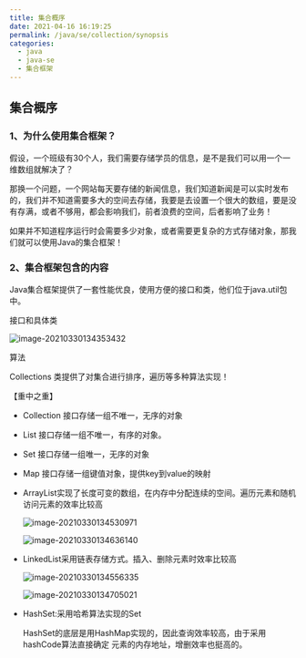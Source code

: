 ```yaml
---
title: 集合概序
date: 2021-04-16 16:19:25
permalink: /java/se/collection/synopsis
categories:
  - java
  - java-se
  - 集合框架
---
```


## 集合概序

### 1、为什么使用集合框架？

假设，一个班级有30个人，我们需要存储学员的信息，是不是我们可以用一个一维数组就解决了？

那换一个问题，一个网站每天要存储的新闻信息，我们知道新闻是可以实时发布的，我们并不知道需要多大的空间去存储，我要是去设置一个很大的数组，要是没有存满，或者不够用，都会影响我们，前者浪费的空间，后者影响了业务！

如果并不知道程序运行时会需要多少对象，或者需要更复杂的方式存储对象，那我们就可以使用Java的集合框架！

### 2、集合框架包含的内容

 Java集合框架提供了一套性能优良，使用方便的接口和类，他们位于java.util包中。

接口和具体类

![image-20210330134353432](https://testingcf.jsdelivr.net/gh/oddfar/static/img/JavaSE-集合.assets/image-20210330134353432.png)

算法

Collections 类提供了对集合进行排序，遍历等多种算法实现！

【重中之重】

- Collection 接口存储一组不唯一，无序的对象

- List 接口存储一组不唯一，有序的对象。

- Set 接口存储一组唯一，无序的对象

- Map 接口存储一组键值对象，提供key到value的映射

- ArrayList实现了长度可变的数组，在内存中分配连续的空间。遍历元素和随机访问元素的效率比较高

  ![image-20210330134530971](https://testingcf.jsdelivr.net/gh/oddfar/static/img/JavaSE-集合.assets/image-20210330134530971.png)

  ![image-20210330134636140](https://testingcf.jsdelivr.net/gh/oddfar/static/img/JavaSE-集合.assets/image-20210330134636140.png)

- LinkedList采用链表存储方式。插入、删除元素时效率比较高

  ![image-20210330134556335](https://testingcf.jsdelivr.net/gh/oddfar/static/img/JavaSE-集合.assets/image-20210330134556335.png)

  ![image-20210330134705021](https://testingcf.jsdelivr.net/gh/oddfar/static/img/JavaSE-集合.assets/image-20210330134705021.png)

- HashSet:采用哈希算法实现的Set

  HashSet的底层是用HashMap实现的，因此查询效率较高，由于采用hashCode算法直接确定 元素的内存地址，增删效率也挺高的。

  